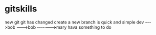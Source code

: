 # gitskills
new git
git has changed
create a new branch is quick and simple 
dev
--->bob
--->bob
------->mary hava something to do